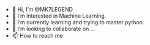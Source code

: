 - 👋 Hi, I’m @MK7LEGEND
- 👀 I’m interested in Machine Learning.
- 🌱 I’m currently learning and trying to master python.
- 💞️ I’m looking to collaborate on ...
- 📫 How to reach me 

<!---
MK7LEGEND/MK7LEGEND is a ✨ special ✨ repository because its `README.md` (this file) appears on your GitHub profile.
You can click the Preview link to take a look at your changes.
--->
